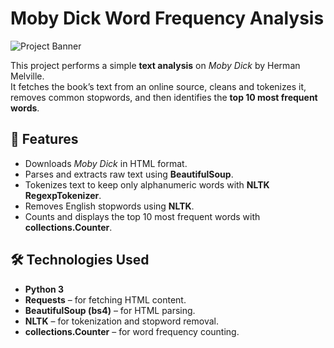 # Moby Dick Word Frequency Analysis

![Project Banner](https://upload.wikimedia.org/wikipedia/commons/thumb/3/36/Moby-Dick_FE_title_page.jpg/500px-Moby-Dick_FE_title_page.jpg)


This project performs a simple **text analysis** on *Moby Dick* by Herman Melville.  
It fetches the book’s text from an online source, cleans and tokenizes it, removes common stopwords, and then identifies the **top 10 most frequent words**.

## 📌 Features
- Downloads *Moby Dick* in HTML format.
- Parses and extracts raw text using **BeautifulSoup**.
- Tokenizes text to keep only alphanumeric words with **NLTK RegexpTokenizer**.
- Removes English stopwords using **NLTK**.
- Counts and displays the top 10 most frequent words with **collections.Counter**.

## 🛠️ Technologies Used
- **Python 3**
- **Requests** – for fetching HTML content.
- **BeautifulSoup (bs4)** – for HTML parsing.
- **NLTK** – for tokenization and stopword removal.
- **collections.Counter** – for word frequency counting.

